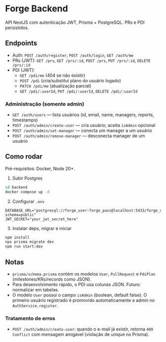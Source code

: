 # Forge Backend

API NestJS com autenticação JWT, Prisma + PostgreSQL. PRs e PDI persistidos.

## Endpoints

- Auth: `POST /auth/register`, `POST /auth/login`, `GET /auth/me`
- PRs (JWT): `GET /prs`, `GET /prs/:id`, `POST /prs`, `PUT /prs/:id`, `DELETE /prs/:id`
- PDI (JWT):
  - `GET /pdi/me` (404 se não existir)
  - `POST /pdi` (cria/substitui plano do usuário logado)
  - `PATCH /pdi/me` (atualização parcial)
  - `GET /pdi/:userId`, `PUT /pdi/:userId`, `DELETE /pdi/:userId`

### Administração (somente admin)

- `GET /auth/users` — lista usuários (id, email, name, managers, reports, timestamps)
- `POST /auth/admin/create-user` — cria usuário; aceita `isAdmin` opcional
- `POST /auth/admin/set-manager` — conecta um manager a um usuário
- `POST /auth/admin/remove-manager` — desconecta manager de um usuário

## Como rodar

Pré-requisitos: Docker, Node 20+.

1. Subir Postgres

```bash
cd backend
docker compose up -d
```

2. Configurar `.env`

```
DATABASE_URL="postgresql://forge_user:forge_pass@localhost:5433/forge_db?schema=public"
JWT_SECRET="your_jwt_secret_here"
```

3. Instalar deps, migrar e iniciar

```bash
npm install
npx prisma migrate dev
npm run start:dev
```

## Notas

- `prisma/schema.prisma` contém os modelos `User`, `PullRequest` e `PdiPlan` (milestones/KRs/records como JSON).
- Para desenvolvimento rápido, o PDI usa colunas JSON. Futuro: normalizar em tabelas.
- O modelo `User` possui o campo `isAdmin` (boolean, default false). O primeiro usuário registrado é promovido automaticamente a admin no `AuthService.register`.

### Tratamento de erros

- `POST /auth/admin/create-user`: quando o e-mail já existir, retorna `409 Conflict` com mensagem amigável (violação de unique no Prisma).
